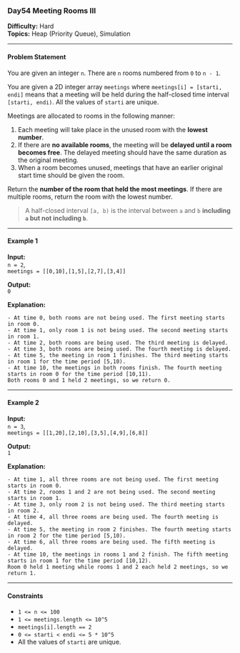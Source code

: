 ### Day54 Meeting Rooms III
**Difficulty:** Hard  
**Topics:** Heap (Priority Queue), Simulation

---

#### Problem Statement

You are given an integer `n`. There are `n` rooms numbered from `0` to `n - 1`.

You are given a 2D integer array `meetings` where `meetings[i] = [starti, endi]` means that a meeting will be held during the half-closed time interval `[starti, endi)`. All the values of `starti` are unique.

Meetings are allocated to rooms in the following manner:

1. Each meeting will take place in the unused room with the **lowest number**.
2. If there are **no available rooms**, the meeting will be **delayed until a room becomes free**. The delayed meeting should have the same duration as the original meeting.
3. When a room becomes unused, meetings that have an earlier original start time should be given the room.

Return the **number of the room that held the most meetings**. If there are multiple rooms, return the room with the lowest number.

> A half-closed interval `[a, b)` is the interval between `a` and `b` **including `a` but not including `b`**.

---

#### Example 1

**Input:**  
`n = 2`,  
`meetings = [[0,10],[1,5],[2,7],[3,4]]`  

**Output:**  
`0`

**Explanation:**
```
- At time 0, both rooms are not being used. The first meeting starts in room 0.
- At time 1, only room 1 is not being used. The second meeting starts in room 1.
- At time 2, both rooms are being used. The third meeting is delayed.
- At time 3, both rooms are being used. The fourth meeting is delayed.
- At time 5, the meeting in room 1 finishes. The third meeting starts in room 1 for the time period [5,10).
- At time 10, the meetings in both rooms finish. The fourth meeting starts in room 0 for the time period [10,11).
Both rooms 0 and 1 held 2 meetings, so we return 0.
```

---

#### Example 2

**Input:**  
`n = 3`,  
`meetings = [[1,20],[2,10],[3,5],[4,9],[6,8]]`  

**Output:**  
`1`

**Explanation:**
```
- At time 1, all three rooms are not being used. The first meeting starts in room 0.
- At time 2, rooms 1 and 2 are not being used. The second meeting starts in room 1.
- At time 3, only room 2 is not being used. The third meeting starts in room 2.
- At time 4, all three rooms are being used. The fourth meeting is delayed.
- At time 5, the meeting in room 2 finishes. The fourth meeting starts in room 2 for the time period [5,10).
- At time 6, all three rooms are being used. The fifth meeting is delayed.
- At time 10, the meetings in rooms 1 and 2 finish. The fifth meeting starts in room 1 for the time period [10,12).
Room 0 held 1 meeting while rooms 1 and 2 each held 2 meetings, so we return 1.
```

---

#### Constraints
- `1 <= n <= 100`
- `1 <= meetings.length <= 10^5`
- `meetings[i].length == 2`
- `0 <= starti < endi <= 5 * 10^5`
- All the values of `starti` are unique.